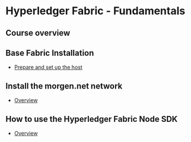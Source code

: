 # Hyperledger Fabric - Fundamentals

## Course overview

## Base Fabric Installation
- [Prepare and set up the host](./setup/index.md)

## Install the morgen.net network
- [Overview](./morgen.net/index.md)

## How to use the Hyperledger Fabric Node SDK
- [Overview](./nodeSdk/index.md)
